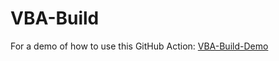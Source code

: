 # VBA-Build

For a demo of how to use this GitHub Action: [VBA-Build-Demo](https://github.com/DecimalTurn/VBA-Build-Demo)
